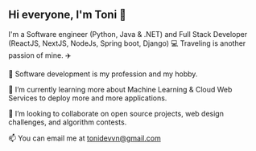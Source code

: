 ## Hi everyone, I'm Toni 👋

I'm a Software engineer (Python, Java & .NET) and Full Stack Developer (ReactJS, NextJS, NodeJs, Spring boot, Django) 💻 
Traveling is another passion of mine. ✈️

👀 Software development is my profession and my hobby. 

🌱 I’m currently learning more about Machine Learning & Cloud Web Services to deploy more and more applications.

💞️ I’m looking to collaborate on open source projects, web design challenges, and algorithm contests.

📫 You can email me at tonidevvn@gmail.com
